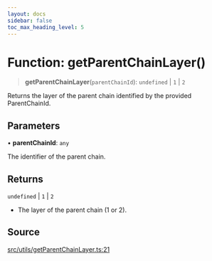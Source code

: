 ```yaml
---
layout: docs
sidebar: false
toc_max_heading_level: 5
---
```


# Function: getParentChainLayer()

> **getParentChainLayer**(`parentChainId`): `undefined` \| `1` \| `2`

Returns the layer of the parent chain identified by the provided
ParentChainId.

## Parameters

• **parentChainId**: `any`

The identifier of the parent chain.

## Returns

`undefined` \| `1` \| `2`

- The layer of the parent chain (1 or 2).

## Source

[src/utils/getParentChainLayer.ts:21](https://github.com/anegg0/arbitrum-orbit-sdk/blob/b24cbe9cd68eb30d18566196d2c909bd4086db10/src/utils/getParentChainLayer.ts#L21)
